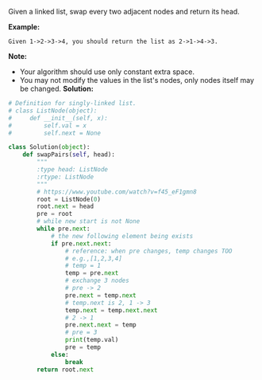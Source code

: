 Given a linked list, swap every two adjacent nodes and return its head.

**Example:**
```
Given 1->2->3->4, you should return the list as 2->1->4->3.
```
**Note:**
- Your algorithm should use only constant extra space.
- You may not modify the values in the list's nodes, only nodes itself may be changed.
**Solution:**
```python
# Definition for singly-linked list.
# class ListNode(object):
#     def __init__(self, x):
#         self.val = x
#         self.next = None

class Solution(object):
    def swapPairs(self, head):
        """
        :type head: ListNode
        :rtype: ListNode
        """
        # https://www.youtube.com/watch?v=f45_eF1gmn8
        root = ListNode(0)
        root.next = head
        pre = root
        # while new start is not None
        while pre.next:
            # the new following element being exists
            if pre.next.next:
                # reference: when pre changes, temp changes TOO
                # e.g.,[1,2,3,4]
                # temp = 1
                temp = pre.next
                # exchange 3 nodes
                # pre -> 2
                pre.next = temp.next
                # temp.next is 2, 1 -> 3
                temp.next = temp.next.next
                # 2 -> 1
                pre.next.next = temp
                # pre = 3
                print(temp.val)
                pre = temp
            else:
                break
        return root.next
```
